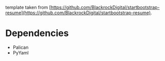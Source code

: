 template taken from
[https://github.com/BlackrockDigital/startbootstrap-resume](https://github.com/BlackrockDigital/startbootstrap-resume).

# Dependencies

* Palican
* PyYaml
